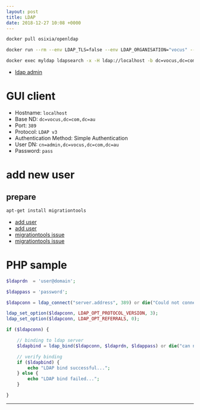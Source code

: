 ```yaml
---
layout: post
title: LDAP
date: 2018-12-27 10:08 +0000
---
```


```bash
docker pull osixia/openldap

docker run --rm --env LDAP_TLS=false --env LDAP_ORGANISATION="vocus" --env LDAP_DOMAIN="vocus.com.au" --env LDAP_ADMIN_PASSWORD="pass" -p 389:389 -p 689:689 --name myldap --detach osixia/openldap

docker exec myldap ldapsearch -x -H ldap://localhost -b dc=vocus,dc=com,dc=au -D "cn=admin,dc=vocus,dc=com,dc=au" -w pass
```

 - [ldap admin](http://www.ldapadmin.org/docs/introduction.html)


# GUI client
- Hostname: `localhost`
- Base ND: `dc=vocus,dc=com,dc=au`
- Port: `389`
- Protocol: `LDAP v3`
- Authentication Method: Simple Authentication
- User DN: `cn=admin,dc=vocus,dc=com,dc=au`
- Password: `pass`

# add new user

## prepare
```bash
apt-get install migrationtools
```

- [add user](https://blog.csdn.net/ztq157677114/article/details/50538176)
- [add user](https://blog.csdn.net/zhxue123/article/details/7481180)
- [migrationtools issue](https://bugs.launchpad.net/ubuntu/+source/migrationtools/+bug/196749)
- [migrationtools issue](https://kb.brightcomputing.com/faq/index.php?action=artikel&cat=13&id=157&artlang=en)


# PHP sample
```php
$ldaprdn  = 'user@domain';

$ldappass = 'password';

$ldapconn = ldap_connect("server.address", 389) or die("Could not connect to LDAP server.");

ldap_set_option($ldapconn, LDAP_OPT_PROTOCOL_VERSION, 3);
ldap_set_option($ldapconn, LDAP_OPT_REFERRALS, 0);

if ($ldapconn) {

    // binding to ldap server
    $ldapbind = ldap_bind($ldapconn, $ldaprdn, $ldappass) or die("can not bind");

    // verify binding
    if ($ldapbind) {
        echo "LDAP bind successful...";
    } else {
        echo "LDAP bind failed...";
    }

}

```
---
